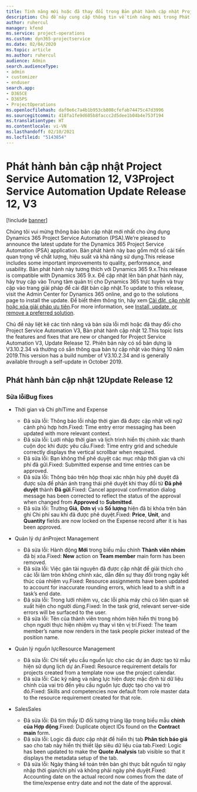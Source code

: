 ```yaml
---
title: Tính năng mới hoặc đã thay đổi trong Bản phát hành cập nhật Project Service Automation 12, V3
description: Chủ đề này cung cấp thông tin về tính năng mới trong Phát hành bản cập nhật Project Service Automation 12, V3.
author: ruhercul
manager: kfend
ms.service: project-operations
ms.custom: dyn365-projectservice
ms.date: 02/04/2020
ms.topic: article
ms.author: ruhercul
audience: Admin
search.audienceType:
- admin
- customizer
- enduser
search.app:
- D365CE
- D365PS
- ProjectOperations
ms.openlocfilehash: daf0e6c7a4b1b953cb808cfefab74475c47d3996
ms.sourcegitcommit: 418fa1fe9d605b8faccc2d5dee1b04b4e753f194
ms.translationtype: HT
ms.contentlocale: vi-VN
ms.lasthandoff: 02/10/2021
ms.locfileid: "5143854"
---
```

# <a name="project-service-automation-update-release-12-v3"></a><span data-ttu-id="aca2b-103">Phát hành bản cập nhật Project Service Automation 12, V3</span><span class="sxs-lookup"><span data-stu-id="aca2b-103">Project Service Automation Update Release 12, V3</span></span>

[!include [banner](../includes/psa-now-project-operations.md)]

<span data-ttu-id="aca2b-104">Chúng tôi vui mừng thông báo bản cập nhật mới nhất cho ứng dụng Dynamics 365 Project Service Automation (PSA).</span><span class="sxs-lookup"><span data-stu-id="aca2b-104">We’re pleased to announce the latest update for the Dynamics 365 Project Service Automation (PSA) application.</span></span> <span data-ttu-id="aca2b-105">Bản phát hành này bao gồm một số cải tiến quan trọng về chất lượng, hiệu suất và khả năng sử dụng.</span><span class="sxs-lookup"><span data-stu-id="aca2b-105">This release includes some important improvements to quality, performance, and usability.</span></span> <span data-ttu-id="aca2b-106">Bản phát hành này tương thích với Dynamics 365 9.x.</span><span class="sxs-lookup"><span data-stu-id="aca2b-106">This release is compatible with Dynamics 365 9.x.</span></span> <span data-ttu-id="aca2b-107">Để cập nhật lên bản phát hành này, hãy truy cập vào Trung tâm quản trị cho Dynamics 365 trực tuyến và truy cập vào trang giải pháp để cài đặt bản cập nhật.</span><span class="sxs-lookup"><span data-stu-id="aca2b-107">To update to this release, visit the Admin Center for Dynamics 365 online, and go to the solutions page to install the update.</span></span> <span data-ttu-id="aca2b-108">Để biết thêm thông tin, hãy xem [Cài đặt, cập nhật hoặc xóa giải pháp ưu tiên](https://docs.microsoft.com/power-platform/admin/install-remove-preferred-solution).</span><span class="sxs-lookup"><span data-stu-id="aca2b-108">For more information, see [Install, update, or remove a preferred solution](https://docs.microsoft.com/power-platform/admin/install-remove-preferred-solution).</span></span>

<span data-ttu-id="aca2b-109">Chủ đề này liệt kê các tính năng và bản sửa lỗi mới hoặc đã thay đổi cho Project Service Automation V3, Bản phát hành cập nhật 12.</span><span class="sxs-lookup"><span data-stu-id="aca2b-109">This topic lists the features and fixes that are new or changed for Project Service Automation V3, Update Release 12.</span></span> <span data-ttu-id="aca2b-110">Phiên bản này có số bản dựng là V3.10.2.34 và thường có sẵn thông qua bản tự cập nhật vào tháng 10 năm 2019.</span><span class="sxs-lookup"><span data-stu-id="aca2b-110">This version has a build number of V3.10.2.34 and is generally available through a self-update in October 2019.</span></span>

## <a name="update-release-12"></a><span data-ttu-id="aca2b-111">Phát hành bản cập nhật 12</span><span class="sxs-lookup"><span data-stu-id="aca2b-111">Update Release 12</span></span>

### <a name="bug-fixes"></a><span data-ttu-id="aca2b-112">Sửa lỗi</span><span class="sxs-lookup"><span data-stu-id="aca2b-112">Bug fixes</span></span>

- <span data-ttu-id="aca2b-113">Thời gian và Chi phí</span><span class="sxs-lookup"><span data-stu-id="aca2b-113">Time and Expense</span></span>

    - <span data-ttu-id="aca2b-114">Đã sửa lỗi: Thông báo lỗi nhập thời gian đã được cập nhật với ngữ cảnh phù hợp hơn.</span><span class="sxs-lookup"><span data-stu-id="aca2b-114">Fixed: Time entry error messaging has been updated with more relevant context.</span></span>
    - <span data-ttu-id="aca2b-115">Đã sửa lỗi: Lưới nhập thời gian và lịch trình hiển thị chính xác thanh cuộn dọc khi được yêu cầu.</span><span class="sxs-lookup"><span data-stu-id="aca2b-115">Fixed: Time entry grid and schedule correctly displays the vertical scrollbar when required.</span></span>
    - <span data-ttu-id="aca2b-116">Đã sửa lỗi: Bạn không thể phê duyệt các mục nhập thời gian và chi phí đã gửi.</span><span class="sxs-lookup"><span data-stu-id="aca2b-116">Fixed: Submitted expense and time entries can be approved.</span></span>
    - <span data-ttu-id="aca2b-117">Đã sửa lỗi: Thông báo trên hộp thoại xác nhận hủy phê duyệt đã được sửa để phản ánh trạng thái phê duyệt khi thay đổi từ **Đã phê duyệt** thành **Đã gửi**.</span><span class="sxs-lookup"><span data-stu-id="aca2b-117">Fixed: Cancel approval confirmation dialog message has been corrected to reflect the status of the approval when changed from **Approved** to **Submitted**.</span></span>
    - <span data-ttu-id="aca2b-118">Đã sửa lỗi: Trường **Giá**, **Đơn vị** và **Số lượng** hiện đã bị khóa trên bản ghi Chi phí sau khi đã được phê duyệt.</span><span class="sxs-lookup"><span data-stu-id="aca2b-118">Fixed: **Price**, **Unit**, and **Quantity** fields are now locked on the Expense record after it is has been approved.</span></span>

- <span data-ttu-id="aca2b-119">Quản lý dự án</span><span class="sxs-lookup"><span data-stu-id="aca2b-119">Project Management</span></span>

    - <span data-ttu-id="aca2b-120">Đã sửa lỗi: Hành động **Mới** trong biểu mẫu chính **Thành viên nhóm** đã bị xóa.</span><span class="sxs-lookup"><span data-stu-id="aca2b-120">Fixed: **New** action on **Team member** main form has been removed.</span></span>
    - <span data-ttu-id="aca2b-121">Đã sửa lỗi: Việc gán tài nguyên đã được cập nhật để giải thích cho các lỗi làm tròn không chính xác, dẫn đến sự thay đổi trong ngày kết thúc của nhiệm vụ.</span><span class="sxs-lookup"><span data-stu-id="aca2b-121">Fixed: Resource assignments have been updated to account for inaccurate rounding errors, which lead to a shift in a task’s end date.</span></span>
    - <span data-ttu-id="aca2b-122">Đã sửa lỗi: Trong lưới nhiệm vụ, các lỗi phía máy chủ có liên quan sẽ xuất hiện cho người dùng.</span><span class="sxs-lookup"><span data-stu-id="aca2b-122">Fixed: In the task grid, relevant server-side errors will be surfaced to the user.</span></span>
    - <span data-ttu-id="aca2b-123">Đã sửa lỗi: Tên của thành viên trong nhóm hiện hiển thị trong bộ chọn người thực hiện nhiệm vụ thay vì tên vị trí.</span><span class="sxs-lookup"><span data-stu-id="aca2b-123">Fixed: The team member’s name now renders in the task people picker instead of the position name.</span></span>

- <span data-ttu-id="aca2b-124">Quản lý nguồn lực</span><span class="sxs-lookup"><span data-stu-id="aca2b-124">Resource Management</span></span>

    - <span data-ttu-id="aca2b-125">Đã sửa lỗi: Chi tiết yêu cầu nguồn lực cho các dự án được tạo từ mẫu hiện sử dụng lịch dự án.</span><span class="sxs-lookup"><span data-stu-id="aca2b-125">Fixed: Resource requirement details for projects created from a template now use the project calendar.</span></span>
    - <span data-ttu-id="aca2b-126">Đã sửa lỗi: Các kỹ năng và năng lực hiện được mặc định từ dữ liệu chính của vai trò đến yêu cầu nguồn lực được tạo cho vai trò đó.</span><span class="sxs-lookup"><span data-stu-id="aca2b-126">Fixed: Skills and competencies now default from role master data to the resource requirement created for that role.</span></span>

- <span data-ttu-id="aca2b-127">Sales</span><span class="sxs-lookup"><span data-stu-id="aca2b-127">Sales</span></span>

    - <span data-ttu-id="aca2b-128">Đã sửa lỗi: Đã tìm thấy ID đối tượng trùng lặp trong biểu mẫu **chính của Hợp động**.</span><span class="sxs-lookup"><span data-stu-id="aca2b-128">Fixed: Duplicate object IDs found on the **Contract main** form.</span></span>
    - <span data-ttu-id="aca2b-129">Đã sửa lỗi: Logic đã được cập nhật để hiển thị tab **Phân tích báo giá** sao cho tab này hiển thị thiết lập siêu dữ liệu của tab.</span><span class="sxs-lookup"><span data-stu-id="aca2b-129">Fixed: Logic has been updated to make the **Quote Analysis** tab visible so that it displays the metadata setup of the tab.</span></span>
    - <span data-ttu-id="aca2b-130">Đã sửa lỗi: Ngày tháng kế toán trên bản ghi thực bắt nguồn từ ngày nhập thời gian/chi phí và không phải ngày phê duyệt.</span><span class="sxs-lookup"><span data-stu-id="aca2b-130">Fixed: Accounting date on the actual record now comes from the date of the time/expense entry date and not the date of the approval.</span></span>
